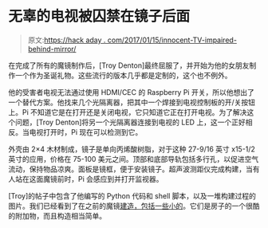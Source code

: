 # 无辜的电视被囚禁在镜子后面

> 原文:[https://hack aday . com/2017/01/15/innocent-TV-impaired-behind-mirror/](https://hackaday.com/2017/01/15/innocent-tv-imprisoned-behind-mirror/)

在完成了所有的魔镜制作后，[Troy Denton]最终屈服了，并开始为他的女朋友制作一个作为圣诞礼物。这些流行的版本几乎都是定制的，这个也不例外。

他的受害者电视无法通过使用 HDMI/CEC 的 Raspberry Pi 开关，所以他想出了一个替代方案。他找来几个光隔离器，把其中一个焊接到电视控制板的开/关按钮上。Pi 不知道它是在打开还是关闭电视，它只知道它正在打开电视。为了解决这个问题，[Troy Denton]将另一个光隔离器连接到电视的 LED 上，这一个正好相反。当电视打开时，Pi 现在可以检测到它。

外壳由 2×4 木材制成，镜子是单向丙烯酸树脂，对于这种 27-9/16 英寸 x15-1/2 英寸的应用，价格在 75-100 美元之间。顶部和底部导轨包括多行孔，以促进空气流动，保持物品凉爽。面板是镜框，便于安装镜子。超声波测距仪完成构建，当有人站在这面魔镜前时，Pi 会感应到并打开监视器。

[Troy]的帖子中包含了他编写的 Python 代码和 shell 脚本，以及一堆构建过程的图片。我们已经看到了在之前的魔镜[建造，包括一些](https://hackaday.com/2014/05/01/mirror-mirror-on-the-wall/)[小的](https://hackaday.com/2016/02/28/79-smart-mirror-uses-raspberry-pi/)。它们是房子的一个很酷的附加物，而且构造相当简单。